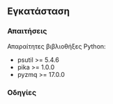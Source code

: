## Εγκατάσταση


### Απαιτήσεις

Απαραίτητες βιβλιοθήξες Python:
 * psutil >= 5.4.6
 * pika >= 1.0.0
 * pyzmq >= 17.0.0
 
### Οδηγίες
